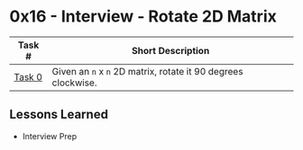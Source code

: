  # 0x16 - Interview - Rotate 2D Matrix
Task # | Short Description
-------|------------
[Task 0](0-rotate_2d_matrix.py) | Given an `n` x `n` 2D matrix, rotate it 90 degrees clockwise.

 ## Lessons Learned
* Interview Prep
